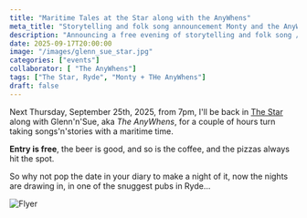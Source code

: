 ```yaml
---
title: "Maritime Tales at the Star along with the AnyWhens"
meta_title: "Storytelling and folk song announcement Monty and the AnyWhens, Star Coffee and ALe House, Ryde"
description: "Announcing a free evening of storytelling and folk song / blues with a maritime theme at the Star Ale and Coffee House, Ryde, Isle of Wight, on Thursday September 25th 2025, from 7pm till 9pm."
date: 2025-09-17T20:00:00
image: "/images/glenn_sue_star.jpg"
categories: ["events"]
collaborator: [ "The AnyWhens"]
tags: ["The Star, Ryde", "Monty + THe AnyWhens"]
draft: false
---
```

Next Thursday, September 25th, 2025, from 7pm, I'll be back in [The Star](https://ryde.cafe/) along with Glenn'n'Sue, aka *The AnyWhens*, for a couple of hours turn taking songs'n'stories with a maritime time.

__Entry is free__, the beer is good, and so is the coffee, and the pizzas always hit the spot.

So why not pop the date in your diary to make a night of it, now the nights are drawing in, in one of the snuggest pubs in Ryde...

![Flyer](images/flyers_gallery/2025_09_25_monty_anywhens_star.jpg)